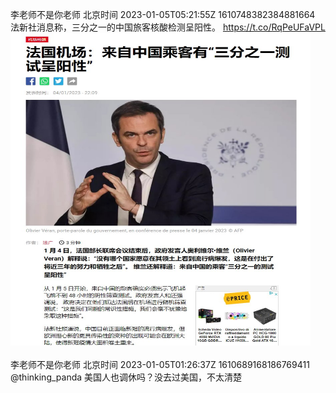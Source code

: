 李老师不是你老师 北京时间 2023-01-05T05:21:55Z 1610748382384881664<br>法新社消息称，三分之一的中国旅客核酸检测呈阳性。 https://t.co/RqPeUFaVPL<br><img src='/temp/image/2023/y-Month-1/1610748382384881664_0.jpg' width='480' height='500'><br><br>李老师不是你老师 北京时间 2023-01-05T01:26:37Z 1610689168186769411<br>@thinking_panda 美国人也调休吗？没去过美国，不太清楚<br><br><br>
